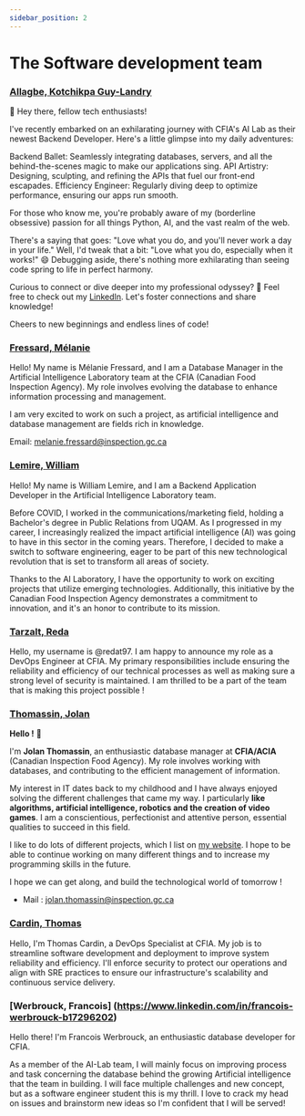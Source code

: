 ```yaml
---
sidebar_position: 2
---
```


# The Software development team

### [Allagbe, Kotchikpa Guy-Landry](https://www.linkedin.com/in/guy-landry-allagbe/)

👋 Hey there, fellow tech enthusiasts!

I've recently embarked on an exhilarating journey with CFIA's AI Lab as their newest Backend Developer. Here's a little glimpse into my daily adventures:

Backend Ballet: Seamlessly integrating databases, servers, and all the behind-the-scenes magic to make our applications sing.
API Artistry: Designing, sculpting, and refining the APIs that fuel our front-end escapades.
Efficiency Engineer: Regularly diving deep to optimize performance, ensuring our apps run smooth.

For those who know me, you're probably aware of my (borderline obsessive) passion for all things Python, AI, and the vast realm of the web.

There's a saying that goes: "Love what you do, and you'll never work a day in your life." Well, I'd tweak that a bit: "Love what you do, especially when it works!" 😄 Debugging aside, there's nothing more exhilarating than seeing code spring to life in perfect harmony.

Curious to connect or dive deeper into my professional odyssey? 🧐 Feel free to check out my [LinkedIn](https://www.linkedin.com/in/guy-landry-allagbe). Let's foster connections and share knowledge!

Cheers to new beginnings and endless lines of code!

### [Fressard, Mélanie](https://www.linkedin.com/in/melanie-fressard/)

Hello! My name is Mélanie Fressard, and I am a Database Manager in the Artificial Intelligence Laboratory team at the CFIA (Canadian Food Inspection Agency). My role involves evolving the database to enhance information processing and management.

I am very excited to work on such a project, as artificial intelligence and database management are fields rich in knowledge.

Email: melanie.fressard@inspection.gc.ca

### [Lemire, William](https://www.linkedin.com/in/wlemire/)

Hello! My name is William Lemire, and I am a Backend Application Developer in the Artificial Intelligence Laboratory team.

Before COVID, I worked in the communications/marketing field, holding a Bachelor's degree in Public Relations from UQAM. As I progressed in my career, I increasingly realized the impact artificial intelligence (AI) was going to have in this sector in the coming years. Therefore, I decided to make a switch to software engineering, eager to be part of this new technological revolution that is set to transform all areas of society.

Thanks to the AI Laboratory, I have the opportunity to work on exciting projects that utilize emerging technologies. Additionally, this initiative by the Canadian Food Inspection Agency demonstrates a commitment to innovation, and it's an honor to contribute to its mission.

### [Tarzalt, Reda](https://www.linkedin.com/in/tarzaltreda/)

Hello, my username is @redat97. I am happy to announce my role as a DevOps Engineer at CFIA. My primary responsibilities include ensuring the reliability and efficiency of our technical processes as well as making sure a strong level of security is maintained. I am thrilled to be a part of the team that is making this project possible !

### [Thomassin, Jolan](https://www.linkedin.com/in/jolan-thomassin/)

**Hello !** 👋

I'm **Jolan Thomassin**, an enthusiastic database manager at **CFIA/ACIA** (Canadian Inspection Food Agency). My role involves working with databases, and contributing to the efficient management of information.

My interest in IT dates back to my childhood and I have always enjoyed solving the different challenges that came my way. I particularly **like algorithms, artificial intelligence, robotics and the creation of video games**. I am a conscientious, perfectionist and attentive person, essential qualities to succeed in this field.

I like to do lots of different projects, which I list on [my website](https://jolanthomassin.fr). I hope to be able to continue working on many different things and to increase my programming  skills in the future.

I hope we can get along, and build the technological world of tomorrow !

- Mail : jolan.thomassin@inspection.gc.ca

### [Cardin, Thomas](https://www.linkedin.com/in/thomas-cardin/)

Hello, I'm Thomas Cardin, a DevOps Specialist at CFIA. My job is to streamline software development and deployment to improve system reliability and efficiency. I'll enforce security to protect our operations and align with SRE practices to ensure our infrastructure's scalability and continuous service delivery. 

### [Werbrouck, Francois] (https://www.linkedin.com/in/francois-werbrouck-b17296202)

Hello there! I'm Francois Werbrouck, an enthusiastic database developer for CFIA. 

As a member of the AI-Lab team, I will mainly focus on improving process and task concerning the database behind the growing Artificial intelligence that the team in building. I will face multiple challenges and new concept, but as a software engineer student this is my thrill. I love to crack my head on issues and brainstorm new ideas so I'm confident that I will be served! 